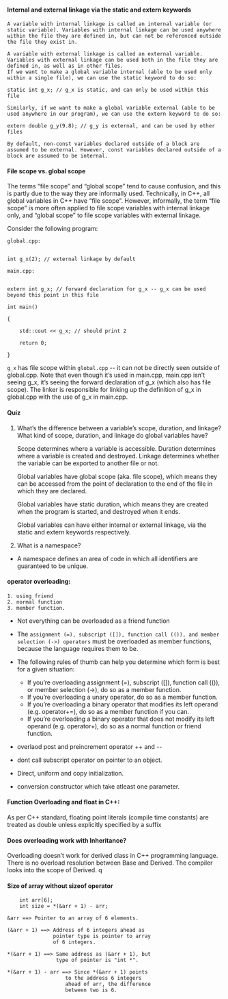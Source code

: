 #### Internal and external linkage via the static and extern keywords
	A variable with internal linkage is called an internal variable (or static variable). Variables with internal linkage can be used anywhere within the file they are defined in, but can not be referenced outside the file they exist in.

	A variable with external linkage is called an external variable. Variables with external linkage can be used both in the file they are defined in, as well as in other files.
	If we want to make a global variable internal (able to be used only within a single file), we can use the static keyword to do so:
	
```
static int g_x; // g_x is static, and can only be used within this file
```
	Similarly, if we want to make a global variable external (able to be used anywhere in our program), we can use the extern keyword to do so:
	

```
extern double g_y(9.8); // g_y is external, and can be used by other files
```

	By default, non-const variables declared outside of a block are assumed to be external. However, const variables declared outside of a block are assumed to be internal.

#### File scope vs. global scope

The terms “file scope” and “global scope” tend to cause confusion, and this is partly due to the way they are informally used. Technically, in C++, all global variables in C++ have “file scope”. However, informally, the term “file scope” is more often applied to file scope variables with internal linkage only, and “global scope” to file scope variables with external linkage.

Consider the following program:

```
global.cpp:
	

int g_x(2); // external linkage by default

main.cpp:
	

extern int g_x; // forward declaration for g_x -- g_x can be used beyond this point in this file

int main()

{

    std::cout << g_x; // should print 2

    return 0;

}
```
`g_x` has file scope within `global.cpp` -- it can not be directly seen outside of global.cpp. Note that even though it’s used in main.cpp, main.cpp isn’t seeing g_x, it’s seeing the forward declaration of g_x (which also has file scope). The linker is responsible for linking up the definition of g_x in global.cpp with the use of g_x in main.cpp.


#### Quiz
1) What’s the difference between a variable’s scope, duration, and linkage? What kind of scope, duration, and linkage do global variables have?

	Scope determines where a variable is accessible. Duration determines where a variable is created and destroyed. Linkage determines whether the variable can be exported to another file or not.

	Global variables have global scope (aka. file scope), which means they can be accessed from the point of declaration to the end of the file in which they are declared.

	Global variables have static duration, which means they are created when the program is started, and destroyed when it ends.

	Global variables can have either internal or external linkage, via the static and extern keywords respectively. 



2) What is a namespace?

* A namespace defines an area of code in which all identifiers are guaranteed to be unique. 

#### operator overloading:
	1. using friend
	2. normal function
	3. member function.


* Not everything can be overloaded as a friend function

* The `assignment (=), subscript ([]), function call (()), and member selection (->) operators` must be overloaded as member functions, because the language requires them to be.

* The following rules of thumb can help you determine which form is best for a given situation:
	* If you’re overloading assignment (=), subscript ([]), function call (()), or member selection (->), do so as a member function.
	* If you’re overloading a unary operator, do so as a member function.
	* If you’re overloading a binary operator that modifies its left operand (e.g. operator+=), do so as a member function if you can.
	* If you’re overloading a binary operator that does not modify its left operand (e.g. operator+), do so as a normal function or friend function.


* overlaod post and preincrement operator ++ and --

* dont call subscript operator on pointer to an object.

* Direct, uniform and copy initialization. 

* conversion constructor which take atleast one parameter.


#### Function Overloading and float in C++: 
As per C++ standard, floating point literals (compile time constants) are treated as double unless explicitly specified by a suffix
 
 
#### Does overloading work with Inheritance?
Overloading doesn’t work for derived class in C++ programming language. There is no overload resolution between Base and Derived. The compiler looks into the scope of Derived.
 q

#### Size of array without sizeof operator
```
	int arr[6];
	int size = *(&arr + 1) - arr;
```

```
&arr ==> Pointer to an array of 6 elements.

(&arr + 1) ==> Address of 6 integers ahead as
               pointer type is pointer to array
               of 6 integers.

*(&arr + 1) ==> Same address as (&arr + 1), but 
                type of pointer is "int *".

*(&arr + 1) - arr ==> Since *(&arr + 1) points 
                   to the address 6 integers
                   ahead of arr, the difference
                   between two is 6.          
```



